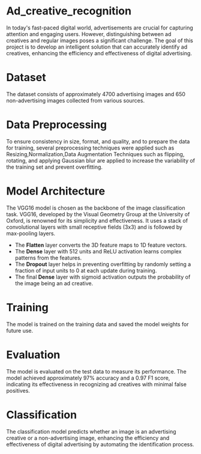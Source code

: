 # Ad_creative_recognition
In today's fast-paced digital world, advertisements are crucial for capturing attention and engaging users. However, distinguishing between ad creatives and regular images poses a significant challenge. The goal of this project is to develop an intelligent solution that can accurately identify ad creatives, enhancing the efficiency and effectiveness of digital advertising.
# Dataset
The dataset consists of approximately 4700 advertising images and 650 non-advertising images collected from various sources.
# Data Preprocessing
To ensure consistency in size, format, and quality, and to prepare the data for training, several preprocessing techniques were applied such as Resizing,Normalization,Data Augmentation Techniques such as flipping, rotating, and applying Gaussian blur are applied to increase the variability of the training set and prevent overfitting.
# Model Architecture
The VGG16 model is chosen as the backbone of the image classification task. VGG16, developed by the Visual Geometry Group at the University of Oxford, is renowned for its simplicity and effectiveness. It uses a stack of convolutional layers with small receptive fields (3x3) and is followed by max-pooling layers.
- The **Flatten** layer converts the 3D feature maps to 1D feature vectors.
- The **Dense** layer with 512 units and ReLU activation learns complex patterns from the features.
- The **Dropout** layer helps in preventing overfitting by randomly setting a fraction of input units to 0 at each update during training.
- The final **Dense** layer with sigmoid activation outputs the probability of the image being an ad creative.
# Training
The model is trained on the training data and saved the model weights for future use.
# Evaluation
The model is evaluated on the test data to measure its performance. The model achieved approximately 97% accuracy and a 0.97 F1 score, indicating its effectiveness in recognizing ad creatives with minimal false positives.
# Classification
The classification model predicts whether an image is an advertising creative or a non-advertising image, enhancing the efficiency and effectiveness of digital advertising by automating the identification process.
